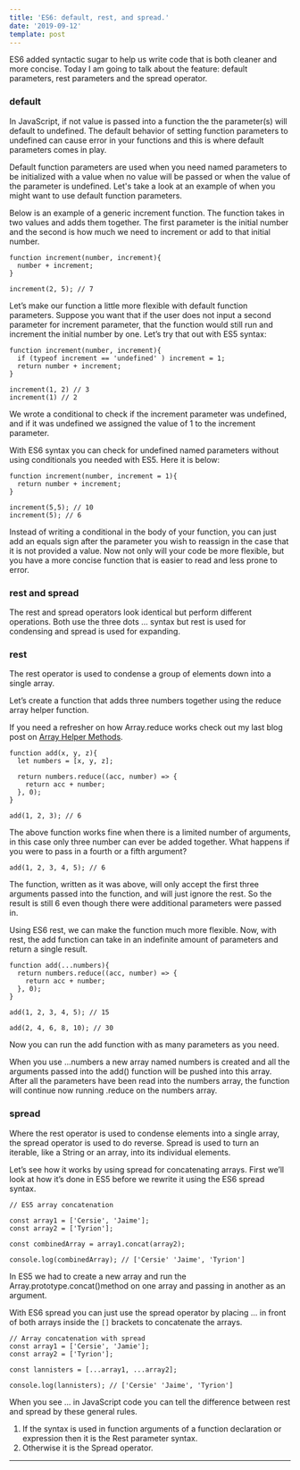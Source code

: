 ```yaml
---
title: 'ES6: default, rest, and spread.'
date: '2019-09-12'
template: post
---
```


ES6 added syntactic sugar to help us write code that is both cleaner and more concise. Today I am going to talk about the feature: default parameters, rest parameters and the spread operator.

### default

In JavaScript, if not value is passed into a function the the parameter(s) will default to undefined. The default behavior of setting function parameters to undefined can cause error in your functions and this is where default parameters comes in play.

Default function parameters are used when you need named parameters to be initialized with a value when no value will be passed or when the value of the parameter is undefined. Let's take a look at an example of when you might want to use default function parameters.

Below is an example of a generic increment function. The function takes in two values and adds them together. The first parameter is the initial number and the second is how much we need to increment or add to that initial number.

```
function increment(number, increment){
  number + increment;
}

increment(2, 5); // 7
```

Let’s make our function a little more flexible with default function parameters. Suppose you want that if the user does not input a second parameter for increment parameter, that the function would still run and increment the initial number by one. Let’s try that out with ES5 syntax:

```
function increment(number, increment){
  if (typeof increment == 'undefined' ) increment = 1;
  return number + increment;
} 

increment(1, 2) // 3
increment(1) // 2
```

We wrote a conditional to check if the increment parameter was undefined, and if it was undefined we assigned the value of 1 to the increment parameter.

With ES6 syntax you can check for undefined named parameters without using conditionals you needed with ES5. Here it is below:

```
function increment(number, increment = 1){
  return number + increment;
} 

increment(5,5); // 10
increment(5); // 6
```

Instead of writing a conditional in the body of your function, you can just add an equals sign after the parameter you wish to reassign in the case that it is not provided a value. Now not only will your code be more flexible, but you have a more concise function that is easier to read and less prone to error.

### rest and spread

The rest and spread operators look identical but perform different operations. Both use the three dots ... syntax but rest is used for condensing and spread is used for expanding.

### rest

The rest operator is used to condense a group of elements down into a single array.

Let’s create a function that adds three numbers together using the reduce array helper function.

If you need a refresher on how Array.reduce works check out my last blog post on [Array Helper Methods](https://dev.to/epicosity/javascript-array-helper-methods-40mp).

```
function add(x, y, z){
  let numbers = [x, y, z];

  return numbers.reduce((acc, number) => {
    return acc + number;
  }, 0);
}

add(1, 2, 3); // 6
```

The above function works fine when there is a limited number of arguments, in this case only three number can ever be added together. What happens if you were to pass in a fourth or a fifth argument?

```
add(1, 2, 3, 4, 5); // 6
```

The function, written as it was above, will only accept the first three arguments passed into the function, and will just ignore the rest. So the result is still 6 even though there were additional parameters were passed in.

Using ES6 rest, we can make the function much more flexible. Now, with rest, the add function can take in an indefinite amount of parameters and return a single result.

```
function add(...numbers){
  return numbers.reduce((acc, number) => {
    return acc + number;
  }, 0);
}

add(1, 2, 3, 4, 5); // 15

add(2, 4, 6, 8, 10); // 30
```

Now you can run the add function with as many parameters as you need.

When you use ...numbers a new array named numbers is created and all the arguments passed into the add() function will be pushed into this array. After all the parameters have been read into the numbers array, the function will continue now running .reduce on the numbers array.

### spread

Where the rest operator is used to condense elements into a single array, the spread operator is used to do reverse. Spread is used to turn an iterable, like a String or an array, into its individual elements.

Let’s see how it works by using spread for concatenating arrays. First we’ll look at how it’s done in ES5 before we rewrite it using the ES6 spread syntax.

```
// ES5 array concatenation

const array1 = ['Cersie', 'Jaime'];
const array2 = ['Tyrion'];

const combinedArray = array1.concat(array2);

console.log(combinedArray); // ['Cersie' 'Jaime', 'Tyrion']
```

In ES5 we had to create a new array and run the Array.prototype.concat()method on one array and passing in another as an argument.

With ES6 spread you can just use the spread operator by placing ... in front of both arrays inside the `[]` brackets to concatenate the arrays.

```
// Array concatenation with spread
const array1 = ['Cersie', 'Jamie'];
const array2 = ['Tyrion'];

const lannisters = [...array1, ...array2];

console.log(lannisters); // ['Cersie' 'Jaime', 'Tyrion']
```

When you see ... in JavaScript code you can tell the difference between rest and spread by these general rules.

1. If the syntax is used in function arguments of a function declaration or expression then it is the Rest parameter syntax.
2. Otherwise it is the Spread operator.

* * *
